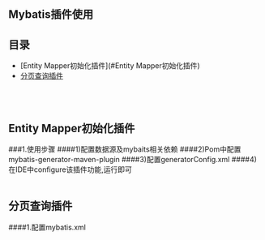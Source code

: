 Mybatis插件使用
-----------------
目录
-----------
 * [Entity Mapper初始化插件](#Entity Mapper初始化插件)
 * [分页查询插件](#分页查询插件)
<br>
<br>
 
Entity Mapper初始化插件
----------
###1.使用步骤
####1)配置数据源及mybaits相关依赖
####2)Pom中配置mybatis-generator-maven-plugin
####3)配置generatorConfig.xml
####4)在IDE中configure该插件功能,运行即可
<br>
<br>

分页查询插件
----------
####1.配置mybatis.xml
<br>
<br>





